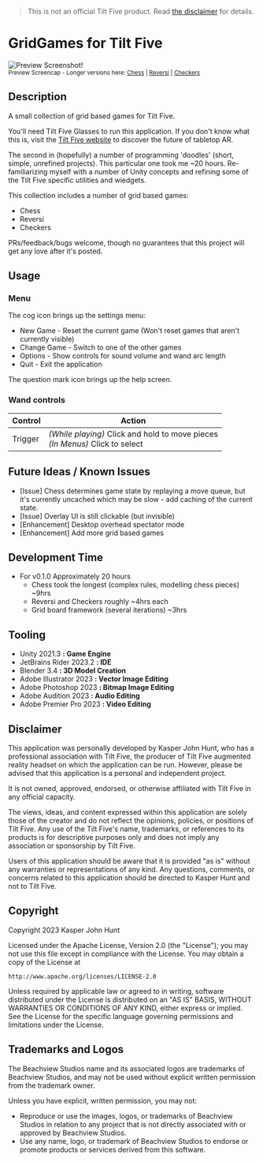 > This is not an official Tilt Five product. Read [the disclaimer](#disclaimer) for details.
# GridGames for Tilt Five
![Preview Screenshot!](/Recordings/previewCombined.gif)
</br><sub>Preview Screencap - Longer versions here: [Chess](https://github.com/KasHunt/T5Doodle_GridGames/raw/master/Recordings/previewChess.mp4) | [Reversi](https://github.com/KasHunt/T5Doodle_GridGames/raw/master/Recordings/previewReversi.mp4) | [Checkers](https://github.com/KasHunt/T5Doodle_GridGames/raw/master/Recordings/previewCheckers.mp4)</sub>

## Description
A small collection of grid based games for Tilt Five.

You'll need Tilt Five Glasses to run this application. 
If you don't know what this is, visit the [Tilt Five website](https://tiltfive.com)
to discover the future of tabletop AR.  

The second in (hopefully) a number of programming 'doodles' (short, simple, unrefined projects).
This particular one took me ~20 hours. Re-familiarizing myself with a number of Unity concepts 
and refining some of the Tilt Five specific utilities and wiedgets.

This collection includes a number of grid based games:
- Chess
- Reversi
- Checkers
 
PRs/feedback/bugs welcome, though no guarantees that this project will get any
love after it's posted.

## Usage
### Menu
The cog icon brings up the settings menu:
- New Game - Reset the current game (Won't reset games that aren't currently visible)
- Change Game - Switch to one of the other games
- Options - Show controls for sound volume and wand arc length
- Quit - Exit the application

The question mark icon brings up the help screen.

### Wand controls
| Control | Action                                                                           |
|---------|----------------------------------------------------------------------------------|
| Trigger | *(While playing)* Click and hold to move pieces<br/>*(In Menus)* Click to select |

## Future Ideas / Known Issues
- [Issue] Chess determines game state by replaying a move queue, but it's currently uncached which may be slow - add caching of the current state.
- [Issue] Overlay UI is still clickable (but invisible)
- [Enhancement] Desktop overhead spectator mode
- [Enhancement] Add more grid based games

## Development Time
- For v0.1.0 Approximately 20 hours 
  - Chess took the longest (complex rules, modelling chess pieces) ~9hrs
  - Reversi and Checkers roughly ~4hrs each
  - Grid board framework (several iterations) ~3hrs 

## Tooling
- Unity 2021.3 **: Game Engine**
- JetBrains Rider 2023.2 **: IDE**
- Blender 3.4 **: 3D Model Creation**
- Adobe Illustrator 2023 **: Vector Image Editing**
- Adobe Photoshop 2023 **: Bitmap Image Editing**
- Adobe Audition 2023 **: Audio Editing**
- Adobe Premier Pro 2023 **: Video Editing**

## Disclaimer
This application was personally developed by Kasper John Hunt, who has a
professional association with Tilt Five, the producer of Tilt Five augmented
reality headset on which the application can be run. However, please be advised
that this application is a personal and independent project.

It is not owned, approved, endorsed, or otherwise affiliated with
Tilt Five in any official capacity.

The views, ideas, and content expressed within this application are solely those
of the creator and do not reflect the opinions, policies, or positions of Tilt Five.
Any use of the Tilt Five's name, trademarks, or references to its products is for
descriptive purposes only and does not imply any association or sponsorship by Tilt Five.

Users of this application should be aware that it is provided "as is" without any
warranties or representations of any kind. Any questions, comments, or concerns
related to this application should be directed to Kasper Hunt and not to Tilt Five.

## Copyright
Copyright 2023 Kasper John Hunt

Licensed under the Apache License, Version 2.0 (the "License");
you may not use this file except in compliance with the License.
You may obtain a copy of the License at

    http://www.apache.org/licenses/LICENSE-2.0

Unless required by applicable law or agreed to in writing, software
distributed under the License is distributed on an "AS IS" BASIS,
WITHOUT WARRANTIES OR CONDITIONS OF ANY KIND, either express or implied.
See the License for the specific language governing permissions and
limitations under the License.

## Trademarks and Logos 
The Beachview Studios name and its associated logos are trademarks
of Beachview Studios, and may not be used without explicit written
permission from the trademark owner.

Unless you have explicit, written permission, you may not:

- Reproduce or use the images, logos, or trademarks of Beachview
  Studios in relation to any project that is not directly associated
  with or approved by Beachview Studios.
- Use any name, logo, or trademark of Beachview Studios to endorse
  or promote products or services derived from this software.
